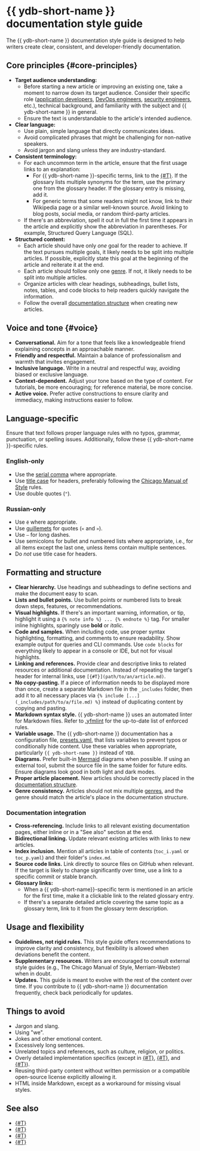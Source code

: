 # {{ ydb-short-name }} documentation style guide

The {{ ydb-short-name }} documentation style guide is designed to help writers create clear, consistent, and developer-friendly documentation.

## Core principles {#core-principles}

- **Target audience understanding:**
  - Before starting a new article or improving an existing one, take a moment to narrow down its target audience. Consider their specific role ([application developers](../../dev/index.md), [DevOps engineers](../../dev/index.md), [security engineers](../../security/index.md), etc.), technical background, and familiarity with the subject and {{ ydb-short-name }} in general.
  - Ensure the text is understandable to the article's intended audience.
- **Clear language:**
  - Use plain, simple language that directly communicates ideas.
  - Avoid complicated phrases that might be challenging for non-native speakers.
  - Avoid jargon and slang unless they are industry-standard.
- **Consistent terminology:**
  - For each uncommon term in the article, ensure that the first usage links to an explanation:
    - For {{ ydb-short-name }}-specific terms, link to the [{#T}](../../concepts/glossary.md). If the glossary lists multiple synonyms for the term, use the primary one from the glossary header. If the glossary entry is missing, add it.
    - For generic terms that some readers might not know, link to their Wikipedia page or a similar well-known source. Avoid linking to blog posts, social media, or random third-party articles.
  - If there's an abbreviation, spell it out in full the first time it appears in the article and explicitly show the abbreviation in parentheses. For example, Structured Query Language (SQL).
- **Structured content:**
  - Each article should have only *one* goal for the reader to achieve. If the text pursues multiple goals, it likely needs to be split into multiple articles. If possible, explicitly state this goal at the beginning of the article and reiterate it at the end.
  - Each article should follow only one [genre](genres.md). If not, it likely needs to be split into multiple articles.
  - Organize articles with clear headings, subheadings, bullet lists, notes, tables, and code blocks to help readers quickly navigate the information.
  - Follow the overall [documentation structure](structure.md) when creating new articles.

## Voice and tone {#voice}

- **Conversational.** Aim for a tone that feels like a knowledgeable friend explaining concepts in an approachable manner.
- **Friendly and respectful.** Maintain a balance of professionalism and warmth that invites engagement.
- **Inclusive language.** Write in a neutral and respectful way, avoiding biased or exclusive language.
- **Context-dependent.** Adjust your tone based on the type of content. For tutorials, be more encouraging; for reference material, be more concise.
- **Active voice.** Prefer active constructions to ensure clarity and immediacy, making instructions easier to follow.

## Language-specific

Ensure that text follows proper language rules with no typos, grammar, punctuation, or spelling issues. Additionally, follow these {{ ydb-short-name }}-specific rules.

### English-only

- Use the [serial comma](https://en.wikipedia.org/wiki/Serial_comma) where appropriate.
- Use [title case](https://en.wikipedia.org/wiki/Title_case) for headers, preferably following the [Chicago Manual of Style](https://en.wikipedia.org/wiki/Title_case#Chicago_Manual_of_Style) rules.
- Use double quotes (`"`).

### Russian-only

- Use `ё` where appropriate.
- Use [guillemets](https://en.wikipedia.org/wiki/Guillemet) for quotes (`«` and `»`).
- Use `—` for long dashes.
- Use semicolons for bullet and numbered lists where appropriate, i.e., for all items except the last one, unless items contain multiple sentences.
- Do *not* use title case for headers.

## Formatting and structure

- **Clear hierarchy.** Use headings and subheadings to define sections and make the document easy to scan.
- **Lists and bullet points.** Use bullet points or numbered lists to break down steps, features, or recommendations.
- **Visual highlights.** If there's an important warning, information, or tip, highlight it using a `{% note info %} ... {% endnote %}` tag. For smaller inline highlights, sparingly use **bold** or *italic*.
- **Code and samples.** When including code, use proper syntax highlighting, formatting, and comments to ensure readability. Show example output for queries and CLI commands. Use `code blocks` for everything likely to appear in a console or IDE, but not for visual highlights.
- **Linking and references.** Provide clear and descriptive links to related resources or additional documentation. Instead of repeating the target's header for internal links, use `[{#T}](path/to/an/article.md)`.
- **No copy-pasting.** If a piece of information needs to be displayed more than once, create a separate Markdown file in the `_includes` folder, then add it to all necessary places via `{% include [...](_includes/path/to/a/file.md) %}` instead of duplicating content by copying and pasting.
- **Markdown syntax style.** {{ ydb-short-name }} uses an automated linter for Markdown files. Refer to [.yfmlint](https://github.com/ydb-platform/ydb/blob/main/ydb/docs/.yfmlint) for the up-to-date list of enforced rules.
- **Variable usage.** The {{ ydb-short-name }} documentation has a configuration file, [presets.yaml](https://github.com/ydb-platform/ydb/blob/main/ydb/docs/presets.yaml), that lists variables to prevent typos or conditionally hide content. Use these variables when appropriate, particularly `{{ ydb-short-name }}` instead of `YDB`.
- **Diagrams.** Prefer built-in [Mermaid](https://github.com/diplodoc-platform/mermaid-extension) diagrams when possible. If using an external tool, submit the source file in the same folder for future edits. Ensure diagrams look good in both light and dark modes.
- **Proper article placement.** New articles should be correctly placed in the [documentation structure](structure.md).
- **Genre consistency.** Articles should not mix multiple [genres](genres.md), and the genre should match the article's place in the documentation structure.

### Documentation integration

- **Cross-referencing.** Include links to all relevant existing documentation pages, either inline or in a "See also" section at the end.
- **Bidirectional linking.** Update relevant existing articles with links to new articles.
- **Index inclusion.** Mention all articles in table of contents (`toc_i.yaml` or `toc_p.yaml`) and their folder's `index.md`.
- **Source code links.** Link directly to source files on GitHub when relevant. If the target is likely to change significantly over time, use a link to a specific commit or stable branch.
- **Glossary links:**
  - When a {{ ydb-short-name}}-specific term is mentioned in an article for the first time, make it a clickable link to the related glossary entry.
  - If there's a separate detailed article covering the same topic as a glossary term, link to it from the glossary term description.

## Usage and flexibility

- **Guidelines, not rigid rules.** This style guide offers recommendations to improve clarity and consistency, but flexibility is allowed when deviations benefit the content.
- **Supplementary resources.** Writers are encouraged to consult external style guides (e.g., The Chicago Manual of Style, Merriam-Webster) when in doubt.
- **Updates.** This guide is meant to evolve with the rest of the content over time. If you contribute to {{ ydb-short-name }} documentation frequently, check back periodically for updates.

## Things to avoid

- Jargon and slang.
- Using "we".
- Jokes and other emotional content.
- Excessively long sentences.
- Unrelated topics and references, such as culture, religion, or politics.
- Overly detailed implementation specifics (except in [{#T}](../../contributor/index.md), [{#T}](../../changelog-server.md), and [{#T}](../../public-materials/videos.md)).
- Reusing third-party content without written permission or a compatible open-source license explicitly allowing it.
- HTML inside Markdown, except as a workaround for missing visual styles.

## See also

- [{#T}](index.md)
- [{#T}](review.md)
- [{#T}](structure.md)
- [{#T}](genres.md)
